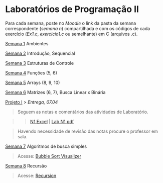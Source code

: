 # Laboratórios de Programação II

Para cada semana, poste no *Moodle* o link da pasta da semana correspondente (*semana n*) compartilhada e com os códigos de cada exercício (*Ex1.c*, *exercicio1.c* ou semelhante) em C (arquivos .c).

[Semana 1](https://github.com/Rogerio-mack/LP2_2024S1/blob/main/Semana1/ap2-semana1-lab.pdf) Ambientes

[Semana 2](https://github.com/Rogerio-mack/LP2_2024S1/blob/main/Semana2/ap2-semana2-lab.pdf) Introdução, Sequencial

[Semana 3](https://github.com/Rogerio-mack/LP2_2024S1/blob/main/Semana3/ap2-semana3-lab.pdf) Estruturas de Controle

[Semana 4](https://github.com/Rogerio-mack/LP2_2024S1/blob/main/Semana4/ap2-semana4-lab.pdf) Funções (5, 6)

[Semana 5](https://github.com/Rogerio-mack/LP2_2024S1/blob/main/Semana5/ap2-semana5-lab.pdf) Arrays (8, 9, 10)

[Semana 6](https://github.com/Rogerio-mack/LP2_2024S1/blob/main/Semana6/ap2-semana6-matrizes.pdf) Matrizes (6, 7), Busca Linear x Binária

[Projeto I](https://github.com/Rogerio-mack/LP2_2024S1/blob/main/AP2_PROJETO1.pdf) > *Entrega, 07.04*

> Seguem as notas e comentários das atividades de Laboratório.
 
>> [N1 Excel](https://github.com/Rogerio-mack/LP2_2024S1/raw/main/02N11%20Notas_N1.xlsx) | [Lab N1 pdf](https://github.com/Rogerio-mack/LP2_2024S1/raw/main/02N11%20Notas_N1b.pdf)

> Havendo necessidade de revisão das notas procure o professor em sala.

[Semana 7](https://github.com/Rogerio-mack/LP2_2024S1/blob/main/Semana7/ap2-semana12-lab.pdf) Algoritmos de busca simples

> Acesse: [Bubble Sort Visualizer](https://www.hackerearth.com/practice/algorithms/sorting/bubble-sort/visualize/)

[Semana 8](https://github.com/Rogerio-mack/LP2_2024S1/blob/main/Semana8/APII-2023.2%20-%20Exerc%C3%ADcios%20sobre%20recurs%C3%A3o.pdf) Recursão

> Acesse: [Recursion](https://github.com/Rogerio-mack/LP2_2024S1/blob/main/recursion.md)



